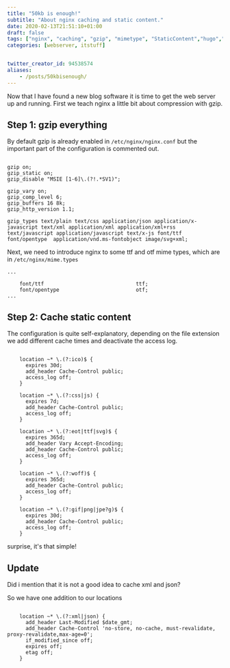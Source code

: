 ```yaml
---
title: "50kb is enough!"
subtitle: "About nginx caching and static content."
date: 2020-02-13T21:51:10+01:00
draft: false
tags: ["nginx", "caching", "gzip", "mimetype", "StaticContent","hugo","webserver"]
categories: [webserver, itstuff]


twitter_creator_id: 94538574
aliases:
    - /posts/50kbisenough/
---
```


Now that I have found a new blog software it is time to get the web server up and running.
First we teach nginx a little bit about compression with gzip.

## Step 1: gzip everything

By default gzip is already enabled in `/etc/nginx/nginx.conf` but the important part of the configuration is commented out.
<!--more-->
``` nginx

gzip on;
gzip_static on;
gzip_disable "MSIE [1-6]\.(?!.*SV1)";

gzip_vary on;
gzip_comp_level 6;
gzip_buffers 16 8k;
gzip_http_version 1.1;

gzip_types text/plain text/css application/json application/x-javascript text/xml application/xml application/xml+rss text/javascript application/javascript text/x-js font/ttf font/opentype  application/vnd.ms-fontobject image/svg+xml;

```

Next, we need to introduce nginx to some ttf and otf mime types, which are in `/etc/nginx/mime.types`

``` nginx
...

    font/ttf                              ttf;
    font/opentype                         otf;
...

```

## Step 2: Cache static content

The configuration is quite self-explanatory, depending on the file extension we add
different cache times and deactivate the access log.

``` nginx

    location ~* \.(?:ico)$ {
      expires 30d;
      add_header Cache-Control public;
      access_log off;
    }

    location ~* \.(?:css|js) {
      expires 7d;
      add_header Cache-Control public;
      access_log off;
    }

    location ~* \.(?:eot|ttf|svg)$ {
      expires 365d;
      add_header Vary Accept-Encoding;
      add_header Cache-Control public;
      access_log off;
    }

    location ~* \.(?:woff)$ {
      expires 365d;
      add_header Cache-Control public;
      access_log off;
    }

    location ~* \.(?:gif|png|jpe?g)$ {
      expires 30d;
      add_header Cache-Control public;
      access_log off;
    }

```

surprise, it's that simple!

## Update

Did i mention that it is not a good idea to cache xml and json?

So we have one addition to our locations

``` nginx

    location ~* \.(?:xml|json) {
      add_header Last-Modified $date_gmt;
      add_header Cache-Control 'no-store, no-cache, must-revalidate, proxy-revalidate,max-age=0';
      if_modified_since off;
      expires off;
      etag off;
    }

```
